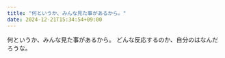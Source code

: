 ```yaml
---
title: "何というか、みんな見た事があるから。"
date: 2024-12-21T15:34:54+09:00
---
```

何というか、みんな見た事があるから。
どんな反応するのか、自分のはなんだろうな。
